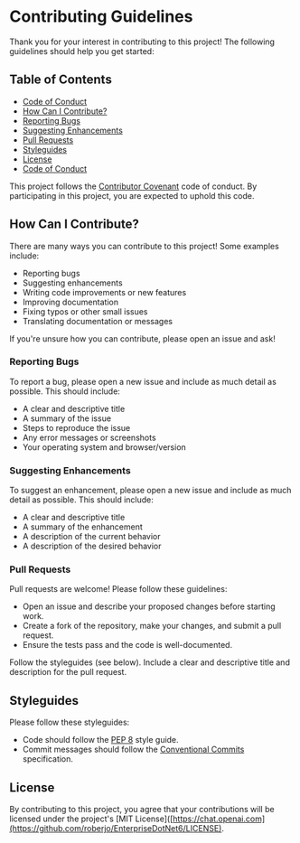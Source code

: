 # Contributing Guidelines
Thank you for your interest in contributing to this project! The following guidelines should help you get started:

## Table of Contents
- [Code of Conduct](https://github.com/roberjo/EnterpriseDotNet6/code-of-conduct)
- [How Can I Contribute?](https://github.com/roberjo/EnterpriseDotNet6/how-can-i-contribute)
- [Reporting Bugs](https://github.com/roberjo/EnterpriseDotNet6/reporting-bugs)
- [Suggesting Enhancements](https://github.com/roberjo/EnterpriseDotNet6/enhancements)
- [Pull Requests](https://github.com/roberjo/EnterpriseDotNet6/enhancements)
- [Styleguides](https://github.com/roberjo/EnterpriseDotNet6/enhancements)
- [License](https://github.com/roberjo/EnterpriseDotNet6/enhancements)
- [Code of Conduct](https://github.com/roberjo/EnterpriseDotNet6/enhancements)

This project follows the [Contributor Covenant](https://www.contributor-covenant.org/version/2/0/code_of_conduct/) code of conduct. 
By participating in this project, you are expected to uphold this code.

## How Can I Contribute?
There are many ways you can contribute to this project! 
Some examples include:

- Reporting bugs
- Suggesting enhancements
- Writing code improvements or new features
- Improving documentation
- Fixing typos or other small issues
- Translating documentation or messages

If you're unsure how you can contribute, please open an issue and ask!

### Reporting Bugs
To report a bug, please open a new issue and include as much detail as possible. 
This should include:

- A clear and descriptive title
- A summary of the issue
- Steps to reproduce the issue
- Any error messages or screenshots
- Your operating system and browser/version

### Suggesting Enhancements
To suggest an enhancement, please open a new issue and include as much detail as possible. This should include:

- A clear and descriptive title
- A summary of the enhancement
- A description of the current behavior
- A description of the desired behavior

### Pull Requests
Pull requests are welcome! 
Please follow these guidelines:

- Open an issue and describe your proposed changes before starting work.
- Create a fork of the repository, make your changes, and submit a pull request.
- Ensure the tests pass and the code is well-documented.

Follow the styleguides (see below).
Include a clear and descriptive title and description for the pull request.

## Styleguides
Please follow these styleguides:

- Code should follow the [PEP 8](https://www.python.org/dev/peps/pep-0008/) style guide.
- Commit messages should follow the [Conventional Commits](https://www.conventionalcommits.org/en/v1.0.0/) specification.

## License
By contributing to this project, you agree that your contributions will be licensed under the project's [MIT License]([https://chat.openai.com](https://github.com/roberjo/EnterpriseDotNet6/LICENSE).
